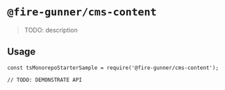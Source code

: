 # `@fire-gunner/cms-content`

> TODO: description

## Usage

```
const tsMonorepoStarterSample = require('@fire-gunner/cms-content');

// TODO: DEMONSTRATE API
```
